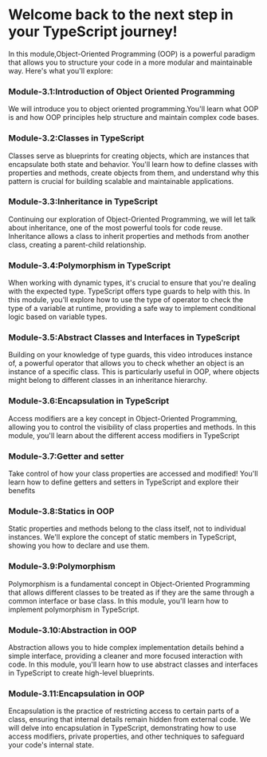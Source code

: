 # Welcome back to the next step in your TypeScript journey! 

In this module,Object-Oriented Programming (OOP) is a powerful paradigm that allows you to structure your code in a more modular and maintainable way. Here's what you'll explore:

### Module-3.1:Introduction of Object Oriented Programming

We will introduce you to object oriented programming.You'll learn what OOP is and how OOP principles help structure and maintain complex code bases.


### Module-3.2:Classes in TypeScript

Classes serve as blueprints for creating objects, which are instances that encapsulate both state and behavior. You'll learn how to define classes with properties and methods, create objects from them, and understand why this pattern is crucial for building scalable and maintainable applications.


### Module-3.3:Inheritance in TypeScript

Continuing our exploration of Object-Oriented Programming, we will let talk about inheritance, one of the most powerful tools for code reuse. Inheritance allows a class to inherit properties and methods from another class, creating a parent-child relationship.


### Module-3.4:Polymorphism in TypeScript

When working with dynamic types, it's crucial to ensure that you're dealing with the expected type. TypeScript offers type guards to help with this. In this module, you'll explore how to use the type of operator to check the type of a variable at runtime, providing a safe way to implement conditional logic based on variable types. 


### Module-3.5:Abstract Classes and Interfaces in TypeScript

Building on your knowledge of type guards, this video introduces instance of, a powerful operator that allows you to check whether an object is an instance of a specific class. This is particularly useful in OOP, where objects might belong to different classes in an inheritance hierarchy. 


### Module-3.6:Encapsulation in TypeScript

Access modifiers are a key concept in Object-Oriented Programming, allowing you to control the visibility of class properties and methods. In this module, you'll learn about the different access modifiers in TypeScript


### Module-3.7:Getter and setter

Take control of how your class properties are accessed and modified! You'll learn how to define getters and setters in TypeScript and explore their benefits


### Module-3.8:Statics in OOP

Static properties and methods belong to the class itself, not to individual instances. We'll explore the concept of static members in TypeScript, showing you how to declare and use them.


### Module-3.9:Polymorphism

Polymorphism is a fundamental concept in Object-Oriented Programming that allows different classes to be treated as if they are the same through a common interface or base class. In this module, you'll learn how to implement polymorphism in TypeScript.


### Module-3.10:Abstraction in OOP

Abstraction allows you to hide complex implementation details behind a simple interface, providing a cleaner and more focused interaction with code. In this module, you'll learn how to use abstract classes and interfaces in TypeScript to create high-level blueprints. 


### Module-3.11:Encapsulation in OOP

Encapsulation is the practice of restricting access to certain parts of a class, ensuring that internal details remain hidden from external code. We will delve into encapsulation in TypeScript, demonstrating how to use access modifiers, private properties, and other techniques to safeguard your code's internal state.

